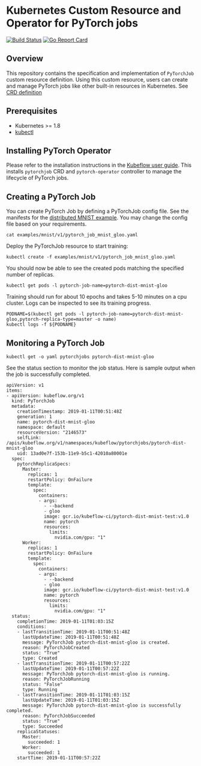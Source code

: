 
# Kubernetes Custom Resource and Operator for PyTorch jobs

[![Build Status](https://travis-ci.org/kubeflow/pytorch-operator.svg?branch=master)](https://travis-ci.org/kubeflow/pytorch-operator)
[![Go Report Card](https://goreportcard.com/badge/github.com/kubeflow/pytorch-operator)](https://goreportcard.com/report/github.com/kubeflow/pytorch-operator)

## Overview

This repository contains the specification and implementation of `PyTorchJob` custom resource definition. Using this custom resource, users can create and manage PyTorch jobs like other built-in resources in Kubernetes. See [CRD definition](https://github.com/kubeflow/kubeflow/blob/master/kubeflow/pytorch-job/pytorch-operator.libsonnet#L11)
  
## Prerequisites

- Kubernetes >= 1.8
- [kubectl](https://kubernetes.io/docs/tasks/tools/install-kubectl)

## Installing PyTorch Operator

  Please refer to the installation instructions in the [Kubeflow user guide](https://www.kubeflow.org/docs/started/getting-started/). This installs `pytorchjob` CRD and `pytorch-operator` controller to manage the lifecycle of PyTorch jobs.

## Creating a PyTorch Job

You can create PyTorch Job by defining a PyTorchJob config file. See the manifests for the [distributed MNIST example](./examples/mnist/). You may change the config file based on your requirements.

```
cat examples/mnist/v1/pytorch_job_mnist_gloo.yaml
```
Deploy the PyTorchJob resource to start training:

```
kubectl create -f examples/mnist/v1/pytorch_job_mnist_gloo.yaml
```
You should now be able to see the created pods matching the specified number of replicas.

```
kubectl get pods -l pytorch-job-name=pytorch-dist-mnist-gloo
```
Training should run for about 10 epochs and takes 5-10 minutes on a cpu cluster. Logs can be inspected to see its training progress. 

```
PODNAME=$(kubectl get pods -l pytorch-job-name=pytorch-dist-mnist-gloo,pytorch-replica-type=master -o name)
kubectl logs -f ${PODNAME}
```
## Monitoring a PyTorch Job

```
kubectl get -o yaml pytorchjobs pytorch-dist-mnist-gloo
```
See the status section to monitor the job status. Here is sample output when the job is successfully completed.

```
apiVersion: v1
items:
- apiVersion: kubeflow.org/v1
  kind: PyTorchJob
  metadata:
    creationTimestamp: 2019-01-11T00:51:48Z
    generation: 1
    name: pytorch-dist-mnist-gloo
    namespace: default
    resourceVersion: "2146573"
    selfLink: /apis/kubeflow.org/v1/namespaces/kubeflow/pytorchjobs/pytorch-dist-mnist-gloo
    uid: 13ad0e7f-153b-11e9-b5c1-42010a80001e
  spec:
    pytorchReplicaSpecs:
      Master:
        replicas: 1
        restartPolicy: OnFailure
        template:
          spec:
            containers:
            - args:
              - --backend
              - gloo
              image: gcr.io/kubeflow-ci/pytorch-dist-mnist-test:v1.0
              name: pytorch
              resources:
                limits:
                  nvidia.com/gpu: "1"
      Worker:
        replicas: 1
        restartPolicy: OnFailure
        template:
          spec:
            containers:
            - args:
              - --backend
              - gloo
              image: gcr.io/kubeflow-ci/pytorch-dist-mnist-test:v1.0
              name: pytorch
              resources:
                limits:
                  nvidia.com/gpu: "1"
  status:
    completionTime: 2019-01-11T01:03:15Z
    conditions:
    - lastTransitionTime: 2019-01-11T00:51:48Z
      lastUpdateTime: 2019-01-11T00:51:48Z
      message: PyTorchJob pytorch-dist-mnist-gloo is created.
      reason: PyTorchJobCreated
      status: "True"
      type: Created
    - lastTransitionTime: 2019-01-11T00:57:22Z
      lastUpdateTime: 2019-01-11T00:57:22Z
      message: PyTorchJob pytorch-dist-mnist-gloo is running.
      reason: PyTorchJobRunning
      status: "False"
      type: Running
    - lastTransitionTime: 2019-01-11T01:03:15Z
      lastUpdateTime: 2019-01-11T01:03:15Z
      message: PyTorchJob pytorch-dist-mnist-gloo is successfully completed.
      reason: PyTorchJobSucceeded
      status: "True"
      type: Succeeded
    replicaStatuses:
      Master:
        succeeded: 1
      Worker:
        succeeded: 1
    startTime: 2019-01-11T00:57:22Z
```
